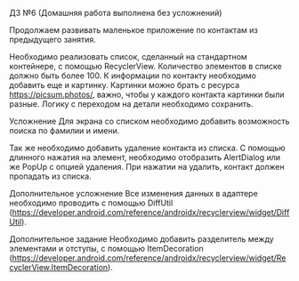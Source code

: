 ДЗ №6 (Домашняя работа выполнена без усложнений)

Продолжаем развивать маленькое приложение по контактам из предыдущего занятия.

Необходимо реализовать список, сделанный на стандартном контейнере, с помощью RecyclerView. Количество элементов в списке должно быть более 100. К информации по контакту необходимо добавить еще и картинку. Картинки можно брать с ресурса https://picsum.photos/, важно, чтобы у каждого контакта картинки были разные. Логику с переходом на детали необходимо сохранить.

Усложнение
Для экрана со списком необходимо добавить возможность поиска по фамилии и имени. 

Так же необходимо добавить удаление контакта из списка. С помощью длинного нажатия на элемент, необходимо отобразить AlertDialog или же PopUp с опцией удаления. При нажатии на удалить, контакт должен пропадать из списка. 

Дополнительное усложнение
Все изменения данных в адаптере необходимо проводить с помощью DiffUtil (https://developer.android.com/reference/androidx/recyclerview/widget/DiffUtil).

Дополнительное задание
Необходимо добавить разделитель между элементами и отступы, с помощью ItemDecoration (https://developer.android.com/reference/androidx/recyclerview/widget/RecyclerView.ItemDecoration).
